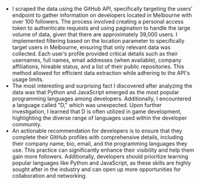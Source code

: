 - I scraped the data using the GitHub API, specifically targeting the users' endpoint to gather information on developers located in Melbourne with over 100 followers. The process involved creating a personal access token to authenticate requests and using pagination to handle the large volume of data, given that there are approximately 39,000 users. I implemented filtering based on the location parameter to specifically target users in Melbourne, ensuring that only relevant data was collected. Each user’s profile provided critical details such as their usernames, full names, email addresses (when available), company affiliations, hireable status, and a list of their public repositories. This method allowed for efficient data extraction while adhering to the API's usage limits.
- The most interesting and surprising fact I discovered after analyzing the data was that Python and JavaScript emerged as the most popular programming languages among developers. Additionally, I encountered a language called "D," which was unexpected. Upon further investigation, I learned that D is often utilized in game development, highlighting the diverse range of languages used within the developer community.
- An actionable recommendation for developers is to ensure that they complete their GitHub profiles with comprehensive details, including their company name, bio, email, and the programming languages they use. This practice can significantly enhance their visibility and help them gain more followers. Additionally, developers should prioritize learning popular languages like Python and JavaScript, as these skills are highly sought after in the industry and can open up more opportunities for collaboration and networking.
